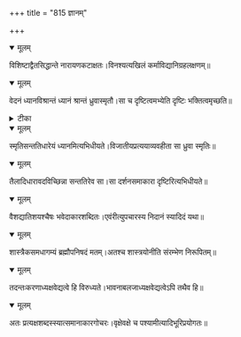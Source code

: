 +++
title = "815 ज्ञानम्"

+++


<details open><summary>मूलम्</summary>

विशिष्टाद्वैतसिद्धान्ते नारायणकटाक्षतः।विनश्यत्यखिलं कर्माविद्यानिग्रहलक्षणम्॥
</details>



<details open><summary>मूलम्</summary>

वेदनं ध्यानविश्रान्तं ध्यानं श्रान्तं ध्रुवास्मृतौ।सा च दृष्टित्वमभ्येति दृष्टिः भक्तित्वमृच्छति॥
</details>



<details><summary>टीका</summary>

शतदू.[7 भ.]
</details>



<details open><summary>मूलम्</summary>

स्मृतिसन्ततिधारेयं ध्यानमित्यभिधीयते।विजातीयप्रत्ययाव्यवहीता सा ध्रुवा स्मृतिः॥
</details>



<details open><summary>मूलम्</summary>

तैलादिधारावदविच्छिन्ना सन्ततिरेव सा।सा दर्शनसमाकारा दृष्टिरित्यभिधीयते॥
</details>



<details open><summary>मूलम्</summary>

वैशद्यातिशयश्चैषः भवेदाकारशब्दितः।एवंरीत्युपचारस्य निदानं स्यादिदं यथा॥
</details>



<details open><summary>मूलम्</summary>

शास्त्रैकसमधागम्यं ब्रह्मौपनिषदं मतम्।अतश्च शास्त्रयोनीति संरम्भेण निरूपितम्॥
</details>



<details open><summary>मूलम्</summary>

तदन्तःकरणाध्यक्षवेद्यत्वे हि विरुध्यते।भावनाबलजाध्यक्षवेद्यत्वेऽपि तथैव हि॥
</details>



<details open><summary>मूलम्</summary>

अतः प्रत्यक्षशब्दस्स्यात्समानाकारगोचरः।वृक्षेवक्षे च पश्यामीत्यादिभूरिप्रयोगतः॥
</details>

